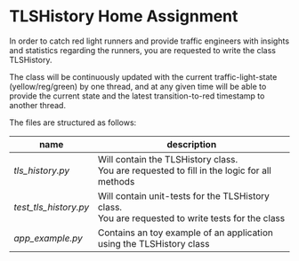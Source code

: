 # TLSHistory Home Assignment

 In order to catch red light runners and provide traffic engineers with insights and statistics regarding the runners, you are requested to write the class TLSHistory.

 The class will be continuously updated with the current traffic-light-state (yellow/reg/green) by one thread, and at any given time will be able to provide the current state and the latest transition-to-red timestamp to another thread.

 The files are structured as follows:
 
| name | description |
|--|--|
| *tls_history.py* | Will contain the TLSHistory class. <br /> You are requested to fill in the logic for all methods |
| *test_tls_history.py*|Will contain unit-tests for the TLSHistory class. <br />You are requested to write tests for the class |
|*app_example.py* |Contains an toy example of an application using the TLSHistory class |
